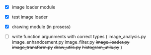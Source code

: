 - [X] image loader module 
 - [X] test image loader

- [X] drawing module (in prosess)
- [ ] write function argunments with correct types (
    image_analysis.py
    image_enhandcement.py
    image_filter.py
    ~~image_loader.py~~
    ~~image_transform.py~~
    ~~draw_utils.py~~
    ~~histogram_utils.py~~
)
